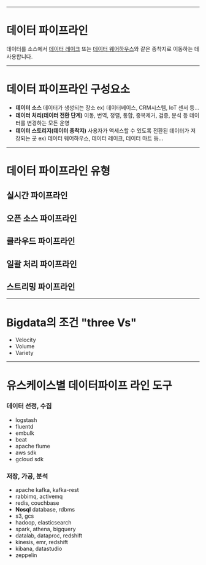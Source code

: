 ***
# 데이터 파이프라인
데이터를 소스에서 [데이터 레이크](https://www.hpe.com/kr/ko/what-is/data-lake.html) 또는 [데이터 웨어하우스](https://www.hpe.com/kr/ko/what-is/data-warehouse.html)와 같은 종착지로 이동하는 데 사용합니다.
***
# 데이터 파이프라인 구성요소
- **데이터 소스**
	데이터가 생성되는 장소
	ex) 데이터베이스, CRM시스템, IoT 센서 등...
- **데이터 처리(데이터 전환 단계)**
	이동, 번역, 정렬, 통합, 중복제거, 검증, 분석 등 데이터를 변경하는 모든 운영
- **데이터 스토리지(데이터 종착지)**
	사용자가 액세스할 수 있도록 전환된 데이터가 저장되는 곳
	ex) 데이터 웨어하우스, 데이터 레이크, 데이터 마트 등...
***
# 데이터 파이프라인 유형
## 실시간 파이프라인

## 오픈 소스 파이프라인
## 클라우드 파이프라인
## 일괄 처리 파이프라인
## 스트리밍 파이프라인
***
# Bigdata의 조건 "three Vs"
- Velocity
- Volume
- Variety
***
# 유스케이스별 데이터파이프 라인 도구
### 데이터 선정, 수집
- logstash
- fluentd
- embulk
- beat
- apache flume
- aws sdk
- gcloud sdk
### 저장, 가공, 분석
- apache kafka, kafka-rest
- rabbimq, activemq
- redis, couchbase
- **Nosql** database, rdbms
- s3, gcs
- hadoop, elasticsearch
- spark, athena, bigquery
- datalab, dataproc, redshift
- kinesis, emr, redshift
- kibana, datastudio
- zeppelin